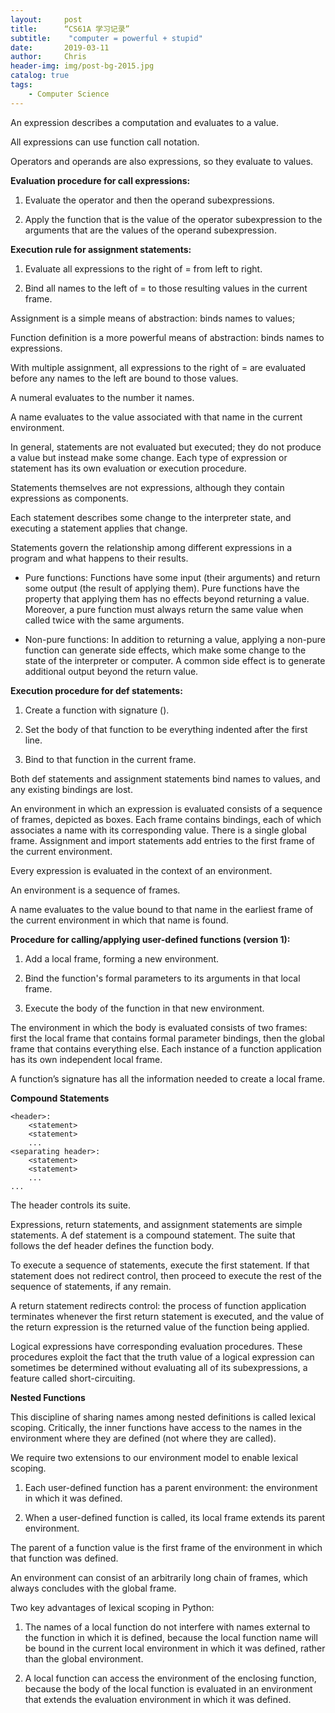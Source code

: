 ```yaml
---
layout:     post
title:      “CS61A 学习记录”
subtitle:    "computer = powerful + stupid"
date:       2019-03-11
author:     Chris
header-img: img/post-bg-2015.jpg
catalog: true
tags:
    - Computer Science
---
```


An expression describes a computation and evaluates to a value.

All expressions can use function call notation.

Operators and operands are also expressions, so they evaluate to values.

**Evaluation procedure for call expressions:**

1. Evaluate the operator and then the operand subexpressions.

2. Apply the function that is the value of the operator subexpression to
the arguments that are the values of the operand subexpression.

**Execution rule for assignment statements:**

1. Evaluate all expressions to the right of = from left to right.

2. Bind all names to the left of = to those resulting values in the current frame.

Assignment is a simple means of abstraction: binds names to values;

Function definition is a more powerful means of abstraction: binds names to expressions.

With multiple assignment, all expressions to the right of = are evaluated before any names to the left are bound to those values.

A numeral evaluates to the number it names.

A name evaluates to the value associated with that name in the current environment.

In general, statements are not evaluated but executed; they do not produce a value but instead make some change. Each type of expression or statement has its own evaluation or execution procedure.

Statements themselves are not expressions, although they contain expressions as components.

Each statement describes some change to the interpreter state, and executing a statement applies that change.

Statements govern the relationship among different expressions in a program and what happens to their results.

* Pure functions:  Functions have some input (their arguments) and return some output (the result of applying them). Pure functions have the property that applying them has no effects beyond returning a value. Moreover, a pure function must always return the same value when called twice with the same arguments.

* Non-pure functions: In addition to returning a value, applying a non-pure function can generate side effects, which make some change to the state of the interpreter or computer. A common side effect is to generate additional output beyond the return value.

**Execution procedure for def statements:**

1. Create a function with signature <name>(<formal parameters>).

2. Set the body of that function to be everything indented after the first line.

3. Bind <name> to that function in the current frame.
    
Both def statements and assignment statements bind names to values, and any existing bindings are lost. 

An environment in which an expression is evaluated consists of a sequence of frames, depicted as boxes. Each frame contains bindings, each of which associates a name with its corresponding value. There is a single global frame. Assignment and import statements add entries to the first frame of the current environment.

Every expression is evaluated in the context of an environment.

An environment is a sequence of frames.

A name evaluates to the value bound to that name in the earliest frame of the current environment in which that name is found.


**Procedure for calling/applying user-defined functions (version 1):**

1. Add a local frame, forming a new environment.

2. Bind the function's formal parameters to its arguments in that local frame.

3. Execute the body of the function in that new environment.

The environment in which the body is evaluated consists of two frames: first the local frame that contains formal parameter bindings, then the global frame that contains everything else. Each instance of a function application has its own independent local frame.

A function’s signature has all the information needed to create a local frame.

**Compound Statements**

```
<header>:
    <statement>
    <statement>
    ...
<separating header>:
    <statement>
    <statement>
    ...
...
```

The header controls its suite.

Expressions, return statements, and assignment statements are simple statements.
A def statement is a compound statement. The suite that follows the def header defines the function body.

To execute a sequence of statements, execute the first statement. If that statement does not redirect control, then proceed to execute the rest of the sequence of statements, if any remain.

A return statement redirects control: the process of function application terminates whenever the first return statement is executed, and the value of the return expression is the returned value of the function being applied.

Logical expressions have corresponding evaluation procedures. These procedures exploit the fact that the truth value of a logical expression can sometimes be determined without evaluating all of its subexpressions, a feature called short-circuiting.

**Nested Functions**

This discipline of sharing names among nested definitions is called lexical scoping. Critically, the inner functions have access to the names in the environment where they are defined (not where they are called).

We require two extensions to our environment model to enable lexical scoping.

1. Each user-defined function has a parent environment: the environment in which it was defined.

2. When a user-defined function is called, its local frame extends its parent environment.

The parent of a function value is the first frame of the environment in which that function was defined. 

An environment can consist of an arbitrarily long chain of frames, which always concludes with the global frame.

Two key advantages of lexical scoping in Python:

1. The names of a local function do not interfere with names external to the function in which it is defined, because the local function name will be bound in the current local environment in which it was defined, rather than the global environment.

2. A local function can access the environment of the enclosing function, because the body of the local function is evaluated in an environment that extends the evaluation environment in which it was defined.
